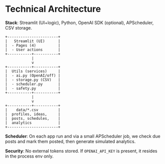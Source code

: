 # Technical Architecture

**Stack**: Streamlit (UI+logic), Python, OpenAI SDK (optional), APScheduler, CSV storage.

```
+-----------------------+
|   Streamlit (UI)      |
|  - Pages (4)          |
|  - User actions       |
+-----------+-----------+
            |
            v
+-----------+-----------+
|  Utils (services)     |
|  - ai.py (OpenAI/off) |
|  - storage.py (CSV)   |
|  - scheduler.py       |
|  - safety.py          |
+-----------+-----------+
            |
            v
+-----------+-----------+
|    data/*.csv         |
|  profiles, ideas,     |
|  posts, schedules,    |
|  analytics            |
+-----------------------+
```

**Scheduler**: On each app run and via a small APScheduler job, we check due posts and mark them posted, then generate simulated analytics.

**Security**: No external tokens stored. If `OPENAI_API_KEY` is present, it resides in the process env only.
